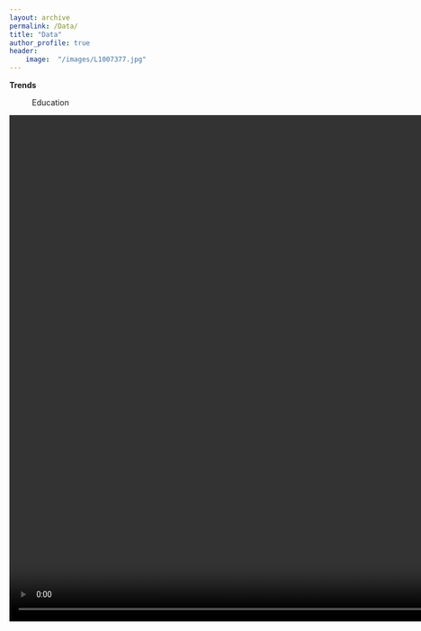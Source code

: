 ```yaml
---
layout: archive
permalink: /Data/
title: "Data"
author_profile: true
header:
	image:  "/images/L1007377.jpg"
---
```

 
<dl>
	<dt><b>Trends</b></dt>
  <p>
  <dd>Education</dd>
 
<p>   
 <video src="/images/bw_disparity.mp4" width="1020" height="900" controls autoplay>  </video>
 